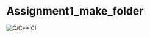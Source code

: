 # Assignment1_make_folder
![C/C++ CI](https://github.com/99002582/Assignment1_make_folder/workflows/C/C++%20CI/badge.svg)
